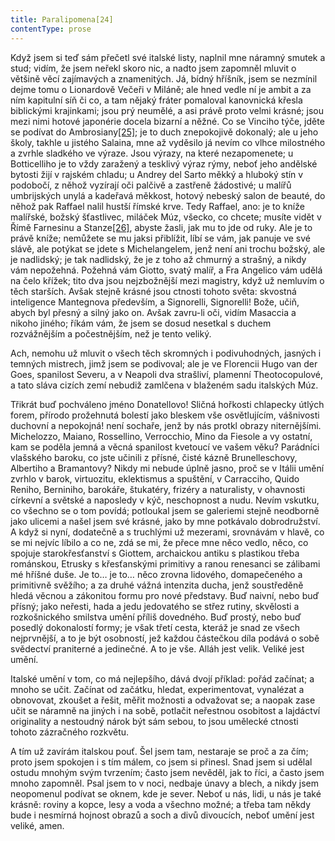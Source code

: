 ```yaml
---
title: Paralipomena[24]
contentType: prose
---
```


<section>

Když jsem si teď sám přečetl své italské listy, naplnil mne náramný smutek a stud; vidím, že jsem neřekl skoro nic, a nadto jsem zapomněl mluvit o většině věcí zajímavých a znamenitých. Já, bídný hříšník, jsem se nezmínil dejme tomu o Lionardově Večeři v Miláně; ale hned vedle ní je ambit a za ním kapitulní síň či co, a tam nějaký fráter pomaloval kanovnická křesla biblickými krajinkami; jsou prý neumělé, a asi právě proto velmi krásné; jsou mezi nimi hotové japonérie docela bizarní a něžné. Co se Vinciho týče, jděte se podívat do Ambrosiany[\[25\]](./resources/undefined); je to duch znepokojivě dokonalý; ale u jeho školy, takhle u jistého Salaina, mne až vyděsilo já nevím co vlhce milostného a zvrhle sladkého ve výraze. Jsou výrazy, na které nezapomenete; u Botticelliho je to vždy zaražený a tesklivý výraz rýmy, neboť jeho andělské bytosti žijí v rajském chladu; u Andrey del Sarto měkký a hluboký stín v podobočí, z něhož vyzírají oči palčivě a zastřeně žádostivé; u malířů umbrijských unylá a kadeřavá měkkost, hotový nebeský salon de beauté, do něhož pak Raffael nalil hustší římské krve. Tedy Raffael, ano: je to kníže malířské, božský šťastlivec, miláček Múz, všecko, co chcete; musíte vidět v Římě Farnesinu a Stanze[\[26\]](./resources/undefined), abyste žasli, jak mu to jde od ruky. Ale je to právě kníže; nemůžete se mu jaksi přiblížit, líbí se vám, jak panuje ve své slávě, ale potýkat se jdete s Michelangelem, jenž není ani trochu božský, ale je nadlidský; je tak nadlidský, že je z toho až chmurný a strašný, a nikdy vám nepožehná. Požehná vám Giotto, svatý malíř, a Fra Angelico vám udělá na čelo křížek; tito dva jsou nejzbožnější mezi magistry, když už nemluvím o těch starších. Avšak stejně krásné jsou ctnosti tohoto světa: skvostná inteligence Mantegnova především, a Signorelli, Signorelli! Bože, učiň, abych byl přesný a silný jako on. Avšak zavru-li oči, vidím Masaccia a nikoho jiného; říkám vám, že jsem se dosud nesetkal s duchem rozvážnějším a počestnějším, než je tento veliký.

Ach, nemohu už mluvit o všech těch skromných i podivuhodných, jasných i temných mistrech, jimž jsem se podivoval; ale je ve Florencii Hugo van der Goes, spanilost Severu, a v Neapoli dva strašliví, plamenní Theotocopulové, a tato sláva cizích zemí nebudiž zamlčena v blaženém sadu italských Múz.

Třikrát buď pochváleno jméno Donatellovo! Sličná hořkosti chlapecky útlých forem, přírodo prožehnutá bolestí jako bleskem vše osvětlujícím, vášnivosti duchovní a nepokojná! není sochaře, jenž by nás protkl obrazy niternějšími. Michelozzo, Maiano, Rossellino, Verrocchio, Mino da Fiesole a vy ostatní, kam se poděla jemná a věcná spanilost kvetoucí ve vašem věku? Parádníci vlašského baroku, co jste učinili z přísné, čisté kázně Brunelleschovy, Albertiho a Bramantovy? Nikdy mi nebude úplně jasno, proč se v Itálii umění zvrhlo v barok, virtuozitu, eklektismus a spuštění, v Carracciho, Quido Reniho, Berniniho, barokáře, štukatéry, frizéry a naturalisty, v ohavnosti církevní a světské a naposledy v kýč, neschopnost a nudu. Nevím vskutku, co všechno se o tom povídá; potloukal jsem se galeriemi stejně neodborně jako ulicemi a našel jsem své krásné, jako by mne potkávalo dobrodružství. A když si nyní, dodatečně a s truchlými už mezerami, srovnávám v hlavě, co se mi nejvíc líbilo a co ne, zdá se mi, že přece mne něco vedlo, něco, co spojuje starokřesťanství s Giottem, archaickou antiku s plastikou třeba románskou, Etrusky s křesťanskými primitivy a ranou renesanci se zálibami mé hříšné duše. Je to… je to… něco zrovna lidového, domapečeného a primitivně svěžího; a za druhé vážná intenzita ducha, jenž soustředěně hledá věcnou a zákonitou formu pro nové představy. Buď naivní, nebo buď přísný; jako neřesti, hada a jedu jedovatého se střez rutiny, skvělosti a rozkošnického smilstva umění příliš dovedného. Buď prostý, nebo buď posedlý dokonalostí formy; je však třetí cesta, kteráž je snad ze všech nejprvnější, a to je být osobností, jež každou částečkou díla podává o sobě svědectví praniterné a jedinečné. A to je vše. Alláh jest velik. Veliké jest umění.

Italské umění v tom, co má nejlepšího, dává dvojí příklad: pořád začínat; a mnoho se učit. Začínat od začátku, hledat, experimentovat, vynalézat a obnovovat, zkoušet a řešit, měřit možnosti a odvažovat se; a naopak zase učit se náramně na jiných i na sobě, potlačit neřestnou osobitost a lajdáctví originality a nestoudný nárok být sám sebou, to jsou umělecké ctnosti tohoto zázračného rozkvětu.

A tím už zavírám italskou pouť. Šel jsem tam, nestaraje se proč a za čím; proto jsem spokojen i s tím málem, co jsem si přinesl. Snad jsem si udělal ostudu mnohým svým tvrzením; často jsem nevěděl, jak to říci, a často jsem mnoho zapomněl. Psal jsem to v noci, nedbaje únavy a blech, a nikdy jsem neopomenul podívat se oknem, kde je sever. Neboť u nás, lidi, u nás je také krásně: roviny a kopce, lesy a voda a všechno možné; a třeba tam někdy bude i nesmírná hojnost obrazů a soch a divů divoucích, neboť umění jest veliké, amen.

</section>
